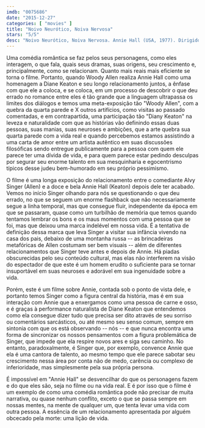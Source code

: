 ```yaml
---
imdb: "0075686"
date: "2015-12-27"
categories: [ "movies" ]
title: "Noivo Neurótico, Noiva Nervosa"
stars: "5/5"
desc: "Noivo Neurótico, Noiva Nervosa. Annie Hall (USA, 1977). Dirigido por Woody Allen. Escrito por Woody Allen, Marshall Brickman. Com Woody Allen, Diane Keaton, Tony Roberts, Carol Kane, Paul Simon, Shelley Duvall, Janet Margolin, Colleen Dewhurst, Christopher Walken."
---
```

Uma comédia romântica se faz pelos seus personagens, como eles interagem, o que fala, quais seus dramas, suas origens, seu crescimento e, principalmente, como se relacionam. Quanto mais reais mais eficiente se torna o filme. Portanto, quando Woody Allen realiza Annie Hall como uma homenagem a Diane Keaton e seu longo relacionamento juntos, a ênfase com que ele a coloca, e se coloca, em um processo de descobrir o que deu errado no romance entre eles é tão grande que a linguagem ultrapassa os limites dos diálogos e temos uma meta-exposição tão "Woody Allen", com a quebra da quarta parede e X outros artifícios, como visitas ao passado comentadas, e em contrapartida, uma participação tão "Diany Keaton" na leveza e naturalidade com que as histórias vão definindo essas duas pessoas, suas manias, suas neuroses e ambições, que a arte quebra sua quarta parede com a vida real e quando percebemos estamos assistindo a uma carta de amor entre um artista autêntico em suas discussões filosóficas sendo entregue publicamente para a pessoa com quem ele parece ter uma dívida de vida, e para quem parece estar pedindo desculpas por segurar seu enorme talento em sua mesquinharia e egocentrismo típicos desse judeu bem-humorado em seu próprio pessimismo.

O filme é uma longa exposição do relacionamento entre o comediante Alvy Singer (Allen) e a doce e bela Annie Hall (Keaton) depois dele ter acabado. Vemos no início Singer olhando para nós se questionando o que deu errado, no que se seguem um enorme flashback que não necessariamente segue a linha temporal, mas que consegue fluir, independente da época em que se passaram, quase como um turbilhão de memória que temos quando tentamos lembrar os bons e os maus momentos com uma pessoa que se foi, mas que deixou uma marca indelével em nossa vida. É a tentativa de definição dessa marca que leva Singer a visitar sua infância vivendo na casa dos pais, debaixo de uma montanha russa -- as brincadeiras metafóricas de Allen costumam ser bem visuais -- além de diferentes relacionamentos que Singer teve antes e depois de Annie. Há piadas obscurecidas pelo seu conteúdo cultural, mas elas não interferem na visão do espectador de que este é um homem erudito o suficiente para se tornar insuportável em suas neuroses e adorável em sua ingenuidade sobre a vida.

Porém, este é um filme sobre Annie, contada sob o ponto de vista dele, e portanto temos Singer como a figura central da história, mas é em sua interação com Annie que a enxergamos como uma pessoa de carne e osso, e é graças à performance naturalista de Diane Keaton que entendemos como ela consegue dizer tudo que precisa ser dito através de seu sorriso ou comentários sarcásticos, ou até mesmo seu senso comum, sempre em sintonia com que os está observando -- nós -- e que nunca encontra uma forma de sincronizar os nossos pensamentos com a figura problemática de Singer, que impede que ela respire novos ares e siga seu caminho. No entanto, paradoxalmente, é Singer que, por exemplo, convence Annie que ela é uma cantora de talento, ao mesmo tempo que ele parece sabotar seu crescimento nessa área por conta não de medo, carência ou complexo de inferioridade, mas simplesmente pela sua própria persona.

É impossível em "Annie Hall" se desvencilhar do que os personagens fazem e do que eles são, seja no filme ou na vida real. E é por isso que o filme é um exemplo de como uma comédia romântica pode não precisar de muita narrativa, ou quase nenhum conflito, exceto o que se passa sempre em nossas mentes, na mente de qualquer um, que tenta levar uma vida com outra pessoa. A essência de um relacionamento apresentada por alguém obcecado pela morte: uma lição de vida.
